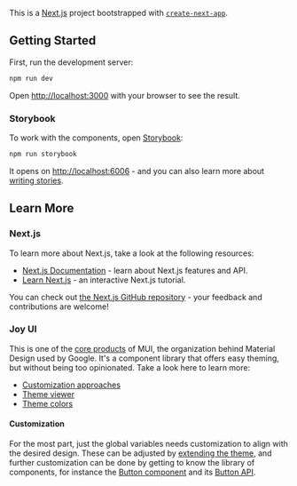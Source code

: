 This is a [Next.js](https://nextjs.org/) project bootstrapped with [`create-next-app`](https://github.com/vercel/next.js/tree/canary/packages/create-next-app).

## Getting Started

First, run the development server:

```bash
npm run dev
```

Open [http://localhost:3000](http://localhost:3000) with your browser to see the result.

### Storybook

To work with the components, open [Storybook](https://storybook.js.org/):

```bash
npm run storybook
```

It opens on [http://localhost:6006](http://localhost:6006) - and you can also learn more about [writing stories](https://storybook.js.org/docs/writing-stories).

## Learn More

### Next.js
To learn more about Next.js, take a look at the following resources:

- [Next.js Documentation](https://nextjs.org/docs) - learn about Next.js features and API.
- [Learn Next.js](https://nextjs.org/learn) - an interactive Next.js tutorial.

You can check out [the Next.js GitHub repository](https://github.com/vercel/next.js/) - your feedback and contributions are welcome!

### Joy UI
This is one of the [core products](https://mui.com/core/) of MUI, the organization behind Material Design used by Google. It's a component library that offers easy theming, but without being too opinionated. Take a look here to learn more:

- [Customization approaches](https://mui.com/joy-ui/customization/approaches/)
- [Theme viewer](https://mui.com/joy-ui/customization/default-theme-viewer/)
- [Theme colors](https://mui.com/joy-ui/customization/theme-colors/#default-color-tokens)

#### Customization
For the most part, just the global variables needs customization to align with the desired design. These can be adjusted by [extending the theme](https://mui.com/joy-ui/main-features/global-variants/#customizing-global-variants), and further customization can be done by getting to know the library of components, for instance the [Button component](https://mui.com/joy-ui/react-button/) and its [Button API](https://mui.com/joy-ui/api/button/).
